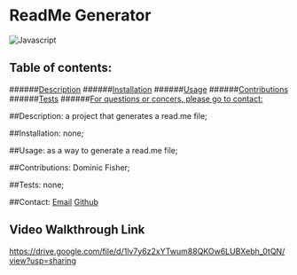 
# ReadMe Generator
![Javascript](https://img.shields.io/badge/License-Javascript-blueviolet)

## Table of contents:
######[Description](#Description)
######[Installation](#Installation)
######[Usage](#Usage)
######[Contributions](#Contributions)
######[Tests](#Tests)
######[For questions or concers, please go to contact:](#Contact)

##Description:
a project that generates a read.me file;

##Installation:
none;

##Usage:
as a way to generate a read.me file;

##Contributions:
Dominic Fisher;

##Tests:
none;

##Contact:
[Email](mailto:dominicfisher182001@gmail.com)
[Github](https://github.com/Dominic_Fisher18)

## Video Walkthrough Link

https://drive.google.com/file/d/1lv7y6z2xYTwum88QKOw6LUBXebh_0tQN/view?usp=sharing